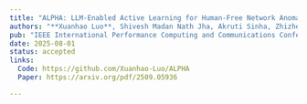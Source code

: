 ```yaml
---
title: "ALPHA: LLM-Enabled Active Learning for Human-Free Network Anomaly Detection"
authors: "**Xuanhao Luo**, Shivesh Madan Nath Jha, Akruti Sinha, Zhizhen Li, Yuchen Liu"
pub: "IEEE International Performance Computing and Communications Conference (IPCCC)"
date: 2025-08-01
status: accepted
links:
  Code: https://github.com/Xuanhao-Luo/ALPHA
  Paper: https://arxiv.org/pdf/2509.05936

---
```

